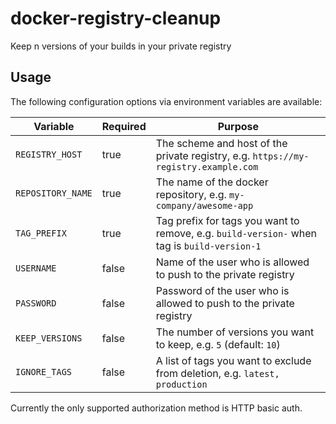 # docker-registry-cleanup

Keep n versions of your builds in your private registry

## Usage

The following configuration options via environment variables are available:

| Variable          | Required | Purpose                                                                                     |
|-------------------|----------|---------------------------------------------------------------------------------------------|
| `REGISTRY_HOST`   | true     | The scheme and host of the private registry, e.g. `https://my-registry.example.com`         |
| `REPOSITORY_NAME` | true     | The name of the docker repository, e.g. `my-company/awesome-app`                            |
| `TAG_PREFIX`      | true     | Tag prefix for tags you want to remove, e.g. `build-version-` when tag is `build-version-1` |
| `USERNAME`        | false    | Name of the user who is allowed to push to the private registry                             |
| `PASSWORD`        | false    | Password of the user who is allowed to push to the private registry                         |
| `KEEP_VERSIONS`   | false    | The number of versions you want to keep, e.g. `5` (default: `10`)                           |
| `IGNORE_TAGS`     | false    | A list of tags you want to exclude from deletion, e.g. `latest, production`                 |

Currently the only supported authorization method is HTTP basic auth.
